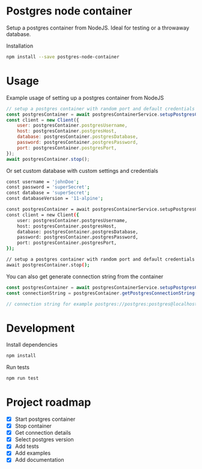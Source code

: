 # Postgres node container
Setup a postgres container from NodeJS. Ideal for testing or a throwaway database. 

Installation
```bash
npm install --save postgres-node-container
```

# Usage
Example usage of setting up a postgres container from NodeJS
```js
// setup a postgres container with random port and default credentials
const postgresContainer = await postgresContainerService.setupPostgresContainer();
const client = new Client({
    user: postgresContainer.postgresUsername,
    host: postgresContainer.postgresHost,
    database: postgresContainer.postgresDatabase,
    password: postgresContainer.postgresPassword,
    port: postgresContainer.postgresPort,
});
await postgresContainer.stop();
```

Or set custom database with custom settings and credentials
```bash
const username = 'johnDoe';
const password = 'superSecret';
const database = 'superSecret';
const databaseVersion = '11-alpine';

const postgresContainer = await postgresContainerService.setupPostgresContainer(username, password, database, databaseVersion);
const client = new Client({
    user: postgresContainer.postgresUsername,
    host: postgresContainer.postgresHost,
    database: postgresContainer.postgresDatabase,
    password: postgresContainer.postgresPassword,
    port: postgresContainer.postgresPort,
});

// setup a postgres container with random port and default credentials
await postgresContainer.stop();
```

You can also get generate connection string from the container
```js
const postgresContainer = await postgresContainerService.setupPostgresContainer();
const connectionString = postgresContainer.getPostgresConnectionString();

// connection string for example postgres://postgres:postgres@localhost:32768/postgres
```
# Development
Install dependencies

```bash
npm install
```

Run tests
```bash
npm run test
```

# Project roadmap
- [x] Start postgres container
- [x] Stop container
- [x] Get connection details
- [x] Select postgres version
- [x] Add tests
- [x] Add examples
- [x] Add documentation